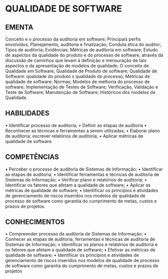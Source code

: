 # QUALIDADE DE SOFTWARE 
## EMENTA 
Conceito e o processo da auditoria em software; Principais perfis envolvidos; Planejamento, 
auditoria e finalização; Conduta ética do auditor; Tipos de auditoria; Evidências; Métricas de 
auditoria em software; Estudo de aspectos da qualidade do produto e do processo de software, 
através da discussão de caminhos que levam à definição e mensuração de tais aspectos e da 
apresentação de modelos de qualidade; O conceito de Qualidade em Software; Qualidade de 
Produto de software; Qualidade de Software: qualidade do produto x qualidade do processo; 
Métricas de qualidade de software; Normas; Modelos de melhoria do processo de software; 
Implementação de Testes de Software; Verificação, Validação e Teste de Software; Manutenção de 
Software; Históricos dos modelos de Qualidade. 
## HABILIDADES 
• Identificar processo de auditoria; 
• Definir as etapas de auditoria 
• Reconhecer as técnicas e ferramentas a serem utilizadas; 
• Elaborar plano de auditoria; escrever relatórios de auditoria; 
• Aplicar métricas de qualidade de software. 
## COMPETÊNCIAS 
• Perceber o processo de auditoria de Sistemas de Informação; 
• Identificar as etapas de auditoria; 
• Identificar ferramentas e técnicas de auditoria de Sistemas de Informação; 
• Verificar plano e relatórios de auditoria; 
• Identificar os fatores que afetam a qualidade de software; 
• Aplicar as métricas de qualidade de software; 
• Identificar os princípios e atividades de gerenciamento de riscos inseridos nos modelos de 
qualidade de processo de software como garantia do cumprimento de metas, custos e 
prazos de projetos. 
## CONHECIMENTOS 
• Compreender processo de auditoria de Sistemas de Informação; 
• Conhecer as etapas de auditoria; ferramentas e técnicas de auditoria de Sistemas de 
Informação; 
• Identificar os planos e relatórios de auditoria e os fatores que afetam a qualidade de software; 
• Efetivar as métricas de qualidade de software; 
• Identificar os princípios e atividades de gerenciamento de riscos inseridos nos modelos de 
qualidade de processo de software como garantia do cumprimento de metas, custos e 
prazos de projetos
